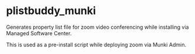 # plistbuddy_munki
Generates property list file for zoom video conferencing while installing via Managed Software Center. 

This is used as a pre-install script while deploying zoom via Munki Admin. 
